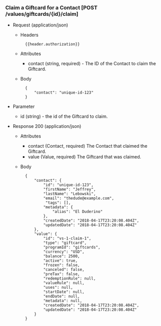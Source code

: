 ### Claim a Giftcard for a Contact [POST /values/giftcards/{id}/claim]

+ Request (application/json)
     + Headers
     
             {{header.authorization}}
 
     + Attributes
         + contact (string, required) - The ID of the Contact to claim the Giftcard.
         
     + Body
     
             {
                 "contact": "unique-id-123"
             }

+ Parameter
    + id (string) - the id of the Giftcard to claim.

+ Response 200 (application/json)
    + Attributes
        + contact (Contact, required) The Contact that claimed the Giftcard.
        + value (Value, required) The Giftcard that was claimed.

    + Body

            {
                "contact": {
                    "id": "unique-id-123",
                    "firstName": "Jeffrey",
                    "lastName": "Lebowski",
                    "email": "thedude@example.com",
                     "tags": [],
                    "metadata": {
                        "alias": "El Duderino"
                    },
                    "createdDate": "2018-04-17T23:20:08.404Z",
                    "updatedDate": "2018-04-17T23:20:08.404Z"
                },
                "value": {
                    "id": "vs-1-claim-1",
                    "type": "giftcard",
                    "programId": "giftcards",
                    "currency": "USD",
                    "balance": 2500,
                    "active": true,
                    "frozen": false,
                    "canceled": false,
                    "preTax": false,
                    "redemptionRule": null,
                    "valueRule": null,
                    "uses": null,
                    "startDate": null,
                    "endDate": null,
                    "metadata": null,
                    "createdDate": "2018-04-17T23:20:08.404Z",
                    "updatedDate": "2018-04-17T23:20:08.404Z"
                }
            }
